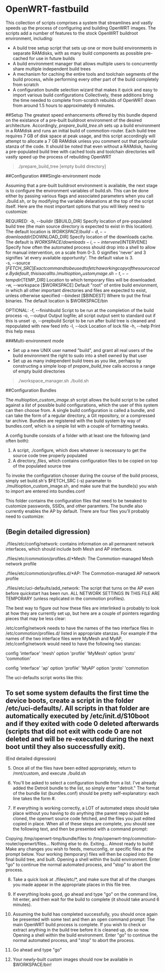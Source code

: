 OpenWRT-fastbuild
=================
This collection of scripts comprises a system that streamlines and vastly speeds up the process of configuring and building OpenWRT images.  The scripts add a number of features to the stock OpenWRT buildroot environment, including:
* A build tree setup script that sets up one or more build environments in separate RAMdisks, with as many build components as possible pre-cached for use in future builds
* A build environment manager that allows multiple users to concurrently share multiple independent build trees
* A mechanism for caching the entire tools and toolchain segments of the build process, while performing every other part of the build completely from scratch
* A configuration bundle selection wizard that makes it quick and easy to import various build configurations
Collectively, these additions bring the time needed to complete from-scratch rebuilds of OpenWRT down from around 1.5 hours to approximately 6 minutes.  

##Setup
The greatest speed enhancements offered by this bundle depend on the existance of a pre-built buildroot environment of the desired architecture.  Accordingly, *prepare\_build\_tree.sh* sets up a build environment in a RAMdisk and runs an initial build of commotion-router.  Each build tree requires 7 GB of disk space at peak usage, and this script accordingly will attempt to allocate a 7 GB RAMdisk unless you comment out that particular stanza of the code.  It should be noted that even without a RAMdisk, having a pre-populated build tree with cached tools and toolchain directories will vastly speed up the process of rebuilding OpenWRT

> ./prepare\_build\_tree [empty build directory]

##Configuration
###Single-environment mode

Assuming that a pre-built buildroot environment is available, the next stage is to configure the environment variables of build.sh. This can be done either by passing various flags and associated parameters when you call ./build.sh, or by modifying the variable delarations at the top of the script itself.  Here are the most important options that you will likely need to customize:

REQUIRED:
-b, --buildir [$BUILD\_DIR]
        Specify location of pre-populated build tree (the main source directory is expected to exist in this location).  The default location is $WORKSPACE/build
-d, --downloaddir [$DOWNLOAD\_DIR]
        Specify location of the downloads cache.  The default is $WORKSPACE/downloads
-i, --intervene [$INTERVENE]
        Specify how often the automated process should drop into a shell to allow for manual intervention, on a scale from 0-3.  0 signifies 'never' and 3 signifies 'at every available opportunity'.  The default value is 3.  
-s, --source [$FETCH\_SRC]
        Exact command to be used to fetch a working copy of the source code.  By default, this is a call to ./multioption_custom_image.sh
-t, --tempdir [$TEMP\_DIR]
        Location to which temporary files will be downloaded.  
-w, --workspace [$WORKSPACE]
        Default "root" of entire build envionment, in which all other important directories and files are expected to exist, unless otherwise specified
--bindest [$BINDEST]
        Where to put the final binaries.  The default location is $WORKSPACE/bin

OPTIONAL:
-f, --finishbuild
        Script to be run at the completion of the build process
-o, --output
        Output logfile; all script output sent to standard out if this is unset
-p, --prepbuild
        Script to be run after build tree is cleaned and repopulated with new feed info
-l, --lock
        Location of lock file
-h, --help
        Print this help mess


###Multi-environment mode
* Set up a new UNIX user named "build", and grant all real users of the build environment the right to sudo into a shell owned by that user
* Set up as many independent build trees as you like, perhaps by constructing a simple loop of *prepare_build_tree* calls accross a range of empty build directories

> ./workspace\_manager.sh ./build.sh

##Configuration Bundles

The *multioption\_custom\_image.sh* script allows the build script to be called against a *list* of possible build configurations, which the user of this system can then choose from.  A single build configuration is called a bundle, and can take the form of a regular directory, a Git repository, or a compressed tar archive.  Bundles are registered with the build system by way of bundles.conf, which is a simple list with a couple of formatting tweaks.   

A config bundle consists of a folder with at least one the following (and often both):
1.  A script, ./configure, which does whatever is necessary to get the source code tree properly populated
2.  A directory, *files*, which contains configuration files to be copied on top of the populated source tree

To invoke the configuration chooser during the course of the build process, simply set build.sh's $FETCH\_SRC (-s) paramater to ./multioption\_custom\_image.sh, and make sure that the bundle(s) you wish to import are entered into bundles.conf

This
folder contains the configuration files that need to be tweaked to
customize passwords, SSIDs, and other paramters.  The bundle also
currently enables the AP by default.  There are four files you'll
probably need to customize:

(Begin detailed digression)
----
./files/etc/config/network: contains information on all
permanent network interfaces, which should include both Mesh and AP
interfaces.

./files/etc/commotion/profiles.d/*Mesh: The Commotion-managed
Mesh network profile

./files/etc/commotion/profiles.d/*AP: The Commotion-managed AP
network profile

./files/etc/uci-defaults/add_network: The script that turns on
the AP even before quickstart has been run.  ALL NETWORK SETTINGS IN
THIS FILE ARE TEMPORARY (unless replicated in the commotion profiles).

The best way to figure out how these files are interlinked is probably
to look at how they are currently set up, but here are a couple of
pointers regarding pieces that may be less clear:

/etc/config/network needs to have the names of the two interface files
in /etc/commotion/profiles.d/ listed in appropriate stanzas.  For example
if the names of the two interface files were MyMesh and MyAP, /etc/config/network 
would need to have the following two stanzas:

config 'interface' 'mesh'
option 'profile' 'MyMesh'
option 'proto' 'commotion'

config 'interface' 'ap'
option 'profile' 'MyAP'
option 'proto' 'commotion


The uci-defaults script works like this:

To set some system defaults the first time the device boots, create a
script in the folder /etc/uci-defaults/.  All scripts in that folder
are automatically executed by /etc/init.d/S10boot and if they exited
with code 0 deleted afterwards (scripts that did not exit with code 0
are not deleted and will be re-executed during the next boot until
they also successfully exit).
------
(End detailed digression)


5.  Once all of the files have been edited appropriately, return to
/mnt/custom, and execute ./build.sh

6.  You'll be asked to select a configuration bundle from a list.
I've already added the Detroit bundle to the list, so simply enter
"detroit."
The format of the bundle list (bundles.conf) should be
pretty self-explanatory: each line takes the form <bundle name>
<bundle type>#<bundle location>.  

7.  If everything is working correctly, a LOT of automated steps
should take place without you having to do anything (the parent repo
should be cloned, the openwrt source code fetched, and the files
you just edited copied in place.  When all of these steps are
complete, you should see the following text, and then be presented
with a command prompt:

Copying /tmp/openwrt-tmp/bundle/files to
/tmp/openwrt-tmp/commotion-router/openwrt/files...
Nothing else to do.  Exiting...
Almost ready to build! Make any changes you wish to feeds, menuconfig,
or specific files at the prompt below.  Your working (temporary) files
will then be copied into the final build tree, and built.
Opening a shell within the build environment. Enter "go" to continue
the normal automated process, and "stop" to abort the process.

8.  Take a quick look at ./files/etc/*, and make sure that all of the
changes you made appear in the appropriate places in this file tree.

9. If everything looks good, go ahead and type "go" on the command
line, hit enter, and then wait for the build to complete (it should
take around 6 minutes).

10.  Assuming the build has completed successfully, you should once
again be presented with some text and then an open command prompt:
The main OpenWRT build process is complete.  If you wish to check or
extract anything in the build tree before it is cleaned up, do so now.
Opening a shell within the build environment. Enter "go" to continue
the normal automated process, and "stop" to abort the process.

11.  Go ahead and type "go"

12.  Your newly-built custom images should now be available in $WORKSPACE/bin!

